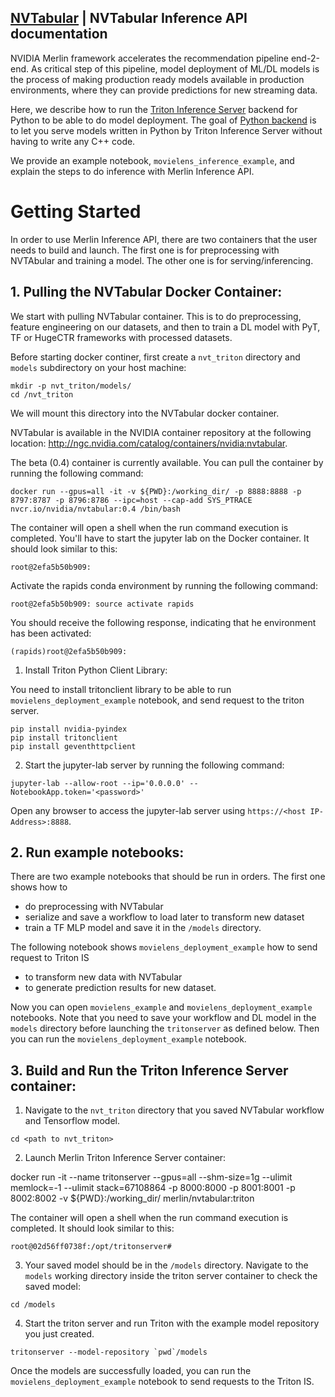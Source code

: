 ## [NVTabular](https://github.com/NVIDIA/NVTabular) | NVTabular Inference API documentation

NVIDIA Merlin framework accelerates the recommendation pipeline end-2-end. As critical step of this pipeline, model deployment of ML/DL models is the process of making production ready models available in production environments, where they can provide predictions for new streaming data.

Here, we describe how to run the [Triton Inference Server](https://github.com/triton-inference-server/server) backend for Python to be able to do model deployment. The goal of [Python backend](https://github.com/triton-inference-server/python_backend) is to let you serve models written in Python by Triton Inference Server without having to write any C++ code.

We provide an example notebook, `movielens_inference_example`, and explain the steps to do inference with Merlin Inference API.

# Getting Started 

In order to use Merlin Inference API, there are two containers that the user needs to build and launch. The first one is for preprocessing with NVTAbular and training a model. The other one is for serving/inferencing. 

## 1. Pulling the NVTabular Docker Container:

We start with pulling NVTabular container. This is to do preprocessing, feature engineering on our datasets, and then to train a DL model with PyT, TF or HugeCTR frameworks with processed datasets.

Before starting docker continer, first create a `nvt_triton` directory and `models` subdirectory on your host machine:

```
mkdir -p nvt_triton/models/
cd /nvt_triton
```
We will mount this directory into the NVTabular docker container.

NVTabular is available in the NVIDIA container repository at the following location: http://ngc.nvidia.com/catalog/containers/nvidia:nvtabular.

The beta (0.4) container is currently available. You can pull the container by running the following command:

```
docker run --gpus=all -it -v ${PWD}:/working_dir/ -p 8888:8888 -p 8797:8787 -p 8796:8786 --ipc=host --cap-add SYS_PTRACE nvcr.io/nvidia/nvtabular:0.4 /bin/bash
```
The container will open a shell when the run command execution is completed. You'll have to start the jupyter lab on the Docker container. It should look similar to this:

```
root@2efa5b50b909:
```

Activate the rapids conda environment by running the following command:
```
root@2efa5b50b909: source activate rapids
```
You should receive the following response, indicating that he environment has been activated:

```
(rapids)root@2efa5b50b909:
```
1) Install Triton Python Client Library:

You need to install tritonclient library to be able to run `movielens_deployment_example` notebook, and send request to the triton server. 

```
pip install nvidia-pyindex
pip install tritonclient
pip install geventhttpclient
```

2) Start the jupyter-lab server by running the following command:
```
jupyter-lab --allow-root --ip='0.0.0.0' --NotebookApp.token='<password>'
```

Open any browser to access the jupyter-lab server using `https://<host IP-Address>:8888`.

## 2. Run example notebooks:

There are two example notebooks that should be run in orders. The first one shows how to
- do preprocessing with NVTabular
- serialize and save a workflow to load later to transform new dataset
- train a TF MLP model and save it in the `/models` directory.

The following notebook shows `movielens_deployment_example` how to send request to Triton IS 
- to transform new data with NVTabular
- to generate prediction results for new dataset.

Now you can open `movielens_example` and `movielens_deployment_example` notebooks. Note that you need to save your workflow and DL model in the `models` directory before launching the `tritonserver` as defined below. Then you can run the `movielens_deployment_example` notebook.

## 3. Build and Run the Triton Inference Server container:

1) Navigate to the `nvt_triton` directory that you saved NVTabular workflow and Tensorflow model.
```
cd <path to nvt_triton>
```

2) Launch Merlin Triton Inference Server container:

docker run -it --name tritonserver --gpus=all --shm-size=1g --ulimit memlock=-1 --ulimit stack=67108864 -p 8000:8000 -p 8001:8001 -p 8002:8002 -v ${PWD}:/working_dir/ merlin/nvtabular:triton 

The container will open a shell when the run command execution is completed. It should look similar to this:
```
root@02d56ff0738f:/opt/tritonserver# 
```
3) Your saved model should be in the `/models` directory. Navigate to the `models` working directory inside the triton server container to check the saved model:
```
cd /models
```
4) Start the triton server and run Triton with the example model repository you just created. 
```
tritonserver --model-repository `pwd`/models
```
Once the models are successfully loaded, you can run the `movielens_deployment_example` notebook to send requests to the Triton IS.
